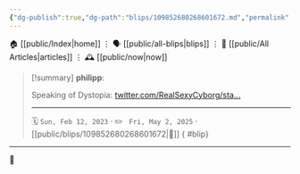```yaml
---
{"dg-publish":true,"dg-path":"blips/109852680268601672.md","permalink":"/blips/109852680268601672/","title":"philipp on mastodon @ 2023-02-12"}
---
```



<div class="transclusion internal-embed is-loaded"><div class="markdown-embed">




🏠 [[public/Index\|home]]  ⋮ 🗣️ [[public/all-blips\|blips]] ⋮  📝 [[public/All Articles\|articles]]  ⋮ 🕰️ [[public/now\|now]]


</div></div>


> [!summary] **philipp**:
>
> Speaking of Dystopia: [twitter.com/RealSexyCyborg/sta…](https://twitter.com/RealSexyCyborg/status/1624417606416596993)
> - - -
>
> 🗓️ <code>Sun, Feb 12, 2023</code>  · ✏️ <code> Fri, May 2, 2025</code>  · [[public/blips/109852680268601672\|🔗]]
{ #blip}


- - -

 👾
